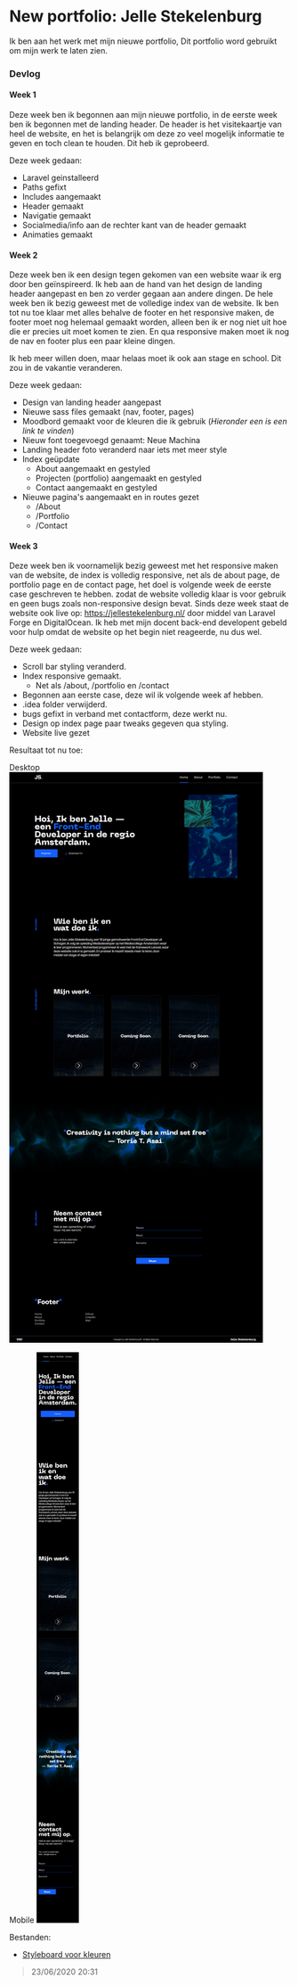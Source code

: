 # New portfolio: Jelle Stekelenburg

Ik ben aan het werk met mijn nieuwe portfolio,
Dit portfolio word gebruikt om mijn werk te laten zien.

### Devlog
#### Week 1 
Deze week ben ik begonnen aan mijn nieuwe portfolio, in de eerste week ben ik begonnen met de landing header.
De header is het visitekaartje van heel de website, en het is belangrijk om deze zo veel mogelijk informatie te geven en toch clean te houden. Dit heb ik geprobeerd.

Deze week gedaan:
* Laravel geinstalleerd
* Paths gefixt
* Includes aangemaakt
* Header gemaakt
* Navigatie gemaakt
* Socialmedia/info aan de rechter kant van de header gemaakt
* Animaties gemaakt

#### Week 2
Deze week ben ik een design tegen gekomen van een website waar ik erg door ben geïnspireerd. Ik heb aan de hand van het design de landing header aangepast en ben zo verder gegaan aan andere dingen. De hele week ben ik bezig geweest met de volledige index van de website. Ik ben tot nu toe klaar met alles behalve de footer en het responsive maken, de footer moet nog helemaal gemaakt worden, alleen ben ik er nog niet uit hoe die er precies uit moet komen te zien. En qua responsive maken moet ik nog de nav en footer plus een paar kleine dingen.

Ik heb meer willen doen, maar helaas moet ik ook aan stage en school.
Dit zou in de vakantie veranderen.

Deze week gedaan:
* Design van landing header aangepast
* Nieuwe sass files gemaakt (nav, footer, pages)
* Moodbord gemaakt voor de kleuren die ik gebruik (*Hieronder een is een link te vinden*)
* Nieuw font toegevoegd genaamt: Neue Machina
* Landing header foto veranderd naar iets met meer style
* Index geüpdate
    * About aangemaakt en gestyled
    * Projecten (portfolio) aangemaakt en gestyled
    * Contact aangemaakt en gestyled
* Nieuwe pagina's aangemaakt en in routes gezet
    * /About
    * /Portfolio
    * /Contact

#### Week 3
Deze week ben ik voornamelijk bezig geweest met het responsive maken van de website, de index is volledig responsive, net als de about page, de portfolio page en de contact page, het doel is volgende week de eerste case geschreven te hebben. zodat de website volledig klaar is voor gebruik en geen bugs zoals non-responsive design bevat. Sinds deze week staat de website ook live op: https://jellestekelenburg.nl/ door middel van Laravel Forge en DigitalOcean. Ik heb met mijn docent back-end developent gebeld voor hulp omdat de website op het begin niet reageerde, nu dus wel. 

Deze week gedaan:
* Scroll bar styling veranderd.
* Index responsive gemaakt.
    * Net als /about, /portfolio en /contact
* Begonnen aan eerste case, deze wil ik volgende week af hebben.
* .idea folder verwijderd.
* bugs gefixt in verband met contactform, deze werkt nu.
* Design op index page paar tweaks gegeven qua styling.
* Website live gezet

Resultaat tot nu toe:

Desktop
![Test_image_1](Assets/screen.png)

Mobile
![Test_image_1](Assets/mobile.png)


Bestanden:
- [Styleboard voor kleuren](https://xd.adobe.com/view/af63fad7-4372-4584-4e50-7731fd0b9444-d952/)

> 23/06/2020 20:31


